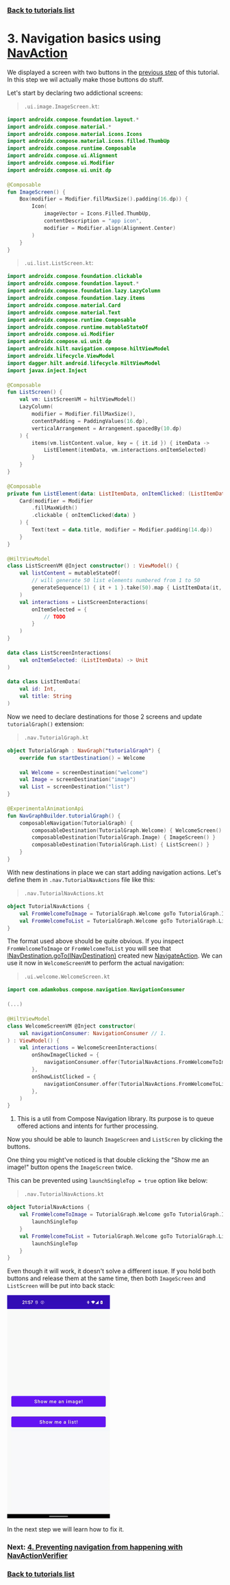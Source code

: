 ### [Back to tutorials list](README.md)

# 3. Navigation basics using [NavAction]

We displayed a screen with two buttons in the [previous step](02_first_graph.md) of this tutorial. 
In this step we wil actually make those buttons do stuff.

Let's start by declaring two addictional screens:

> `.ui.image.ImageScreen.kt`:
```kotlin
import androidx.compose.foundation.layout.*
import androidx.compose.material.*
import androidx.compose.material.icons.Icons
import androidx.compose.material.icons.filled.ThumbUp
import androidx.compose.runtime.Composable
import androidx.compose.ui.Alignment
import androidx.compose.ui.Modifier
import androidx.compose.ui.unit.dp

@Composable
fun ImageScreen() {
    Box(modifier = Modifier.fillMaxSize().padding(16.dp)) {
        Icon(
            imageVector = Icons.Filled.ThumbUp,
            contentDescription = "app icon",
            modifier = Modifier.align(Alignment.Center)
        )
    }
}
```

> `.ui.list.ListScreen.kt`:
```kotlin
import androidx.compose.foundation.clickable
import androidx.compose.foundation.layout.*
import androidx.compose.foundation.lazy.LazyColumn
import androidx.compose.foundation.lazy.items
import androidx.compose.material.Card
import androidx.compose.material.Text
import androidx.compose.runtime.Composable
import androidx.compose.runtime.mutableStateOf
import androidx.compose.ui.Modifier
import androidx.compose.ui.unit.dp
import androidx.hilt.navigation.compose.hiltViewModel
import androidx.lifecycle.ViewModel
import dagger.hilt.android.lifecycle.HiltViewModel
import javax.inject.Inject

@Composable
fun ListScreen() {
    val vm: ListScreenVM = hiltViewModel()
    LazyColumn(
        modifier = Modifier.fillMaxSize(),
        contentPadding = PaddingValues(16.dp),
        verticalArrangement = Arrangement.spacedBy(10.dp)
    ) {
        items(vm.listContent.value, key = { it.id }) { itemData ->
            ListElement(itemData, vm.interactions.onItemSelected)
        }
    }
}

@Composable
private fun ListElement(data: ListItemData, onItemClicked: (ListItemData) -> Unit) {
    Card(modifier = Modifier
        .fillMaxWidth()
        .clickable { onItemClicked(data) }
    ) {
        Text(text = data.title, modifier = Modifier.padding(14.dp))
    }
}

@HiltViewModel
class ListScreenVM @Inject constructor() : ViewModel() {
    val listContent = mutableStateOf(
        // will generate 50 list elements numbered from 1 to 50
        generateSequence(1) { it + 1 }.take(50).map { ListItemData(it, "List item #$it") }.toList()
    )
    val interactions = ListScreenInteractions(
        onItemSelected = {
            // TODO
        }
    )
}

data class ListScreenInteractions(
    val onItemSelected: (ListItemData) -> Unit
)

data class ListItemData(
    val id: Int,
    val title: String
)
```

Now we need to declare destinations for those 2 screens and update `tutorialGraph()` extension:

> `.nav.TutorialGraph.kt`
```kotlin
object TutorialGraph : NavGraph("tutorialGraph") {
    override fun startDestination() = Welcome

    val Welcome = screenDestination("welcome")
    val Image = screenDestination("image")
    val List = screenDestination("list")
}

@ExperimentalAnimationApi
fun NavGraphBuilder.tutorialGraph() {
    composableNavigation(TutorialGraph) {
        composableDestination(TutorialGraph.Welcome) { WelcomeScreen() }
        composableDestination(TutorialGraph.Image) { ImageScreen() }
        composableDestination(TutorialGraph.List) { ListScreen() }
    }
}
```

With new destinations in place we can start adding navigation actions. Let's define them in `.nav.TutorialNavActions` file like this:

> `.nav.TutorialNavActions.kt`
```kotlin
object TutorialNavActions {
    val FromWelcomeToImage = TutorialGraph.Welcome goTo TutorialGraph.Image
    val FromWelcomeToList = TutorialGraph.Welcome goTo TutorialGraph.List
}
```

The format used above should be quite obvious. If you inspect `FromWelcomeToImage` or `FromWelcomeToList` 
you will see that [INavDestination.goTo(INavDestination)] created new [NavigateAction]. 
We can use it now in `WelcomeScreenVM` to perform the actual navigation:

> `.ui.welcome.WelcomeScreen.kt`
```kotlin
import com.adamkobus.compose.navigation.NavigationConsumer

(...)

@HiltViewModel
class WelcomeScreenVM @Inject constructor(
    val navigationConsumer: NavigationConsumer // 1.
) : ViewModel() {
    val interactions = WelcomeScreenInteractions(
        onShowImageClicked = {
            navigationConsumer.offer(TutorialNavActions.FromWelcomeToImage)
        },
        onShowListClicked = {
            navigationConsumer.offer(TutorialNavActions.FromWelcomeToList)
        },
    )
}
```

1. This is a util from Compose Navigation library. Its purpose is to queue offered actions and intents for further processing.

Now you should be able to launch `ImageScreen` and `ListScren` by clicking the buttons.

One thing you might've noticed is that double clicking the "Show me an image!" button opens the `ImageScreen` twice. 

This can be prevented using `launchSingleTop = true` option like below:

> `.nav.TutorialNavActions.kt`
```kotlin
object TutorialNavActions {
    val FromWelcomeToImage = TutorialGraph.Welcome goTo TutorialGraph.Image withOptions navActionOptions {
        launchSingleTop
    }
    val FromWelcomeToList = TutorialGraph.Welcome goTo TutorialGraph.List withOptions navActionOptions {
        launchSingleTop
    }
}
```

Even though it will work, it doesn't solve a different issue. If you hold both buttons and release them at the same time, 
then both `ImageScreen` and `ListScreen` will be put into back stack:

![Broken back stack](assets/03_broken_back_stack.gif)

In the next step we will learn how to fix it.

### Next: [4. Preventing navigation from happening with NavActionVerifier](04_nav_verifier.md)

### [Back to tutorials list](README.md)

<!-- GENERATED SECTION - DON'T ADD ANY TEXT BELOW THIS TAG -->

[NavAction]: ../../docs/components/composenav/composenav/com.adamkobus.compose.navigation.action/-nav-action/index.md
[NavigateAction]: ../../docs/components/composenav/composenav/com.adamkobus.compose.navigation.action/-navigate-action/index.md
[INavDestination.goTo(INavDestination)]: ../../docs/components/composenav/composenav/com.adamkobus.compose.navigation.destination/-i-nav-destination/index.md
